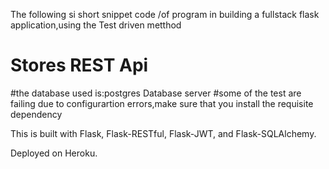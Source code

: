The following si short snippet code /of program in building a fullstack flask application,using the Test driven metthod
# Stores REST Api
#the database used is:postgres Database server
#some of the test are failing due to configurartion errors,make sure that you install the requisite dependency

This is built with Flask, Flask-RESTful, Flask-JWT, and Flask-SQLAlchemy.

Deployed on Heroku.
